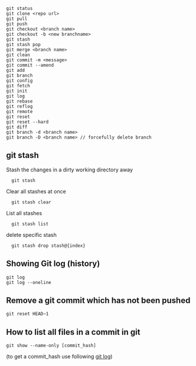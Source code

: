```
git status
git clone <repo url>
git pull
git push
git checkout <branch name>
git checkout -b <new branchname>
git stash
git stash pop
git merge <branch name>
git clean
git commit -m <message>
git commit --amend
git add
git branch
git config
git fetch
git init
git log
git rebase
git reflog
git remote
git reset
git reset --hard
git diff
git branch -d <branch name>
git branch -D <branch name> // forcefully delete branch
```

## git stash
Stash the changes in a dirty working directory away
```
  git stash
```
Clear all stashes at once
```
  git stash clear
```
List all stashes
```
  git stash list
```
delete specific stash
```
  git stash drop stash@{index}
```
## Showing Git log (history)
```
git log
git log --oneline
```

## Remove a git commit which has not been pushed
```
git reset HEAD~1
```
## How to list all files in a commit in git
```
git show --name-only [commit_hash]
```
(to get a commit_hash use following [git log](showing-git-log-(history)))
